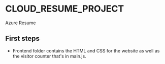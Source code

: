 # CLOUD_RESUME_PROJECT
Azure Resume

## First steps
- Frontend folder contains the HTML and CSS for the website as well as the visitor counter that's in main.js.
